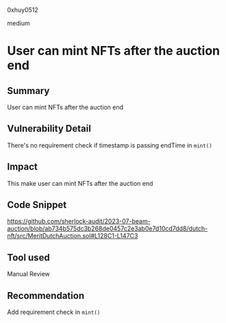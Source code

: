 0xhuy0512

medium

# User can mint NFTs after the auction end

## Summary
User can mint NFTs after the auction end
## Vulnerability Detail
There's no requirement check if timestamp is passing endTime in `mint()`
## Impact
This make user can mint NFTs after the auction end
## Code Snippet
https://github.com/sherlock-audit/2023-07-beam-auction/blob/ab734b575dc3b268de0457c2e3ab0e7d10cd7dd8/dutch-nft/src/MeritDutchAuction.sol#L128C1-L147C3
## Tool used

Manual Review

## Recommendation
Add requirement check in `mint()`